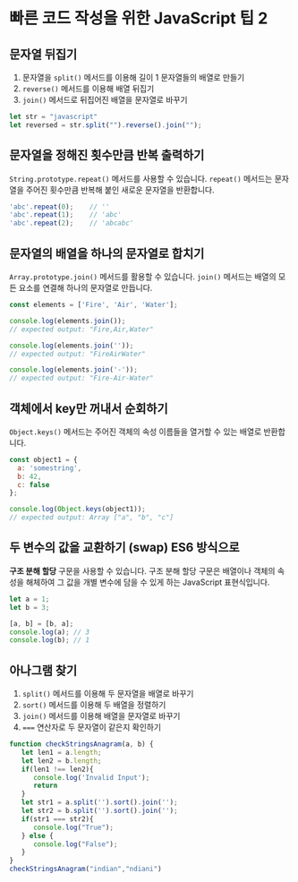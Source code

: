 # 빠른 코드 작성을 위한 JavaScript 팁 2

##  문자열 뒤집기
1. 문자열을 `split()` 메서드를 이용해 길이 1 문자열들의 배열로 만들기
2. `reverse()` 메서드를 이용해 배열 뒤집기
3. `join()` 메서드로 뒤집어진 배열을 문자열로 바꾸기

```javascript
let str = "javascript"
let reversed = str.split("").reverse().join("");
```

##  문자열을 정해진 횟수만큼 반복 출력하기
`String.prototype.repeat()` 메서드를 사용할 수 있습니다. `repeat()` 메서드는 문자열을 주어진 횟수만큼 반복해 붙인 새로운 문자열을 반환합니다.

```javascript
'abc'.repeat(0);    // ''
'abc'.repeat(1);    // 'abc'
'abc'.repeat(2);    // 'abcabc'
```

## 문자열의 배열을 하나의 문자열로 합치기
`Array.prototype.join()` 메서드를 활용할 수 있습니다. `join()` 메서드는 배열의 모든 요소를 연결해 하나의 문자열로 만듭니다.


```javascript
const elements = ['Fire', 'Air', 'Water'];

console.log(elements.join());
// expected output: "Fire,Air,Water"

console.log(elements.join(''));
// expected output: "FireAirWater"

console.log(elements.join('-'));
// expected output: "Fire-Air-Water"
```

## 객체에서 key만 꺼내서 순회하기
`Object.keys()` 메서드는 주어진 객체의 속성 이름들을 열거할 수 있는 배열로 반환합니다. 

```javascript
const object1 = {
  a: 'somestring',
  b: 42,
  c: false
};

console.log(Object.keys(object1));
// expected output: Array ["a", "b", "c"]
```

## 두 변수의 값을 교환하기 (swap) ES6 방식으로
**구조 분해 할당** 구문을 사용할 수 있습니다. 구조 분해 할당 구문은 배열이나 객체의 속성을 해체하여 그 값을 개별 변수에 담을 수 있게 하는 JavaScript 표현식입니다.

```javascript
let a = 1;
let b = 3;

[a, b] = [b, a];
console.log(a); // 3
console.log(b); // 1
```

## 아나그램 찾기
1. `split()` 메서드를 이용해 두 문자열을 배열로 바꾸기
2. `sort()` 메서드를 이용해 두 배열을 정렬하기
3. `join()` 메서드를 이용해 배열을 문자열로 바꾸기
4. `===` 연산자로 두 문자열이 같은지 확인하기

```javascript
function checkStringsAnagram(a, b) {
   let len1 = a.length;
   let len2 = b.length;
   if(len1 !== len2){
      console.log('Invalid Input');
      return
   }
   let str1 = a.split('').sort().join('');
   let str2 = b.split('').sort().join('');
   if(str1 === str2){
      console.log("True");
   } else { 
      console.log("False");
   }
}
checkStringsAnagram("indian","ndiani")
```